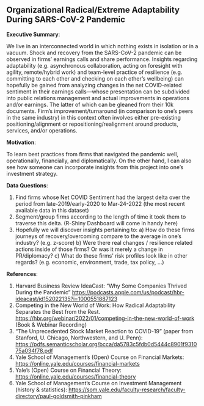 ## Organizational Radical/Extreme Adaptability During SARS-CoV-2 Pandemic

**Executive Summary**:

We live in an interconnected world in which nothing exists in isolation or in a vacuum. Shock and recovery from the SARS-CoV-2 pandemic can be observed in firms’ earnings calls and share performance. Insights regarding adaptability (e.g. asynchronous collaboration, acting on foresight with agility, remote/hybrid work) and team-level practice of resilience (e.g. committing to each other and checking on each other’s wellbeing) can hopefully be gained from analyzing changes in the net COVID-related sentiment in their earnings calls—whose presentation can be subdivided into public relations management and actual improvements in operations and/or earnings. The latter of which can be gleaned from their 10k documents. Firm’s improvement/turnaround (in comparison to one’s peers in the same industry) in this context often involves either pre-existing positioning/alignment or repositioning/realignment around products, services, and/or operations. 

**Motivation**:

To learn best practices from firms that navigated the pandemic well, operationally, financially, and diplomatically. On the other hand, I can also see how someone can incorporate insights from this project into one’s investment strategy. 

**Data Questions**:
1)	Find firms whose Net COVID Sentiment had the largest delta over the period from late-2019/early-2020 to Mar-24-2022 (the most recent available data in this dataset)
2)	Segment/group firms according to the length of time it took them to traverse this delta. (R-Shiny Dashboard will come in handy here)
3)	Hopefully we will discover insights pertaining to: 
  a)	How do these firms journeys of recovery/overcoming compare to the average in one’s industry? (e.g. z-score)
  b)	Were there real changes / resilience related actions inside of those firms? Or was it merely a change in PR/diplomacy?
  c)	What do these firms' risk profiles look like in other regards? (e.g. economic, environment, trade, tax policy, ...)

**References**:
1) Harvard Business Review IdeaCast: “Why Some Companies Thrived During the Pandemic” https://podcasts.apple.com/us/podcast/hbr-ideacast/id152022135?i=1000551887123 
2) Competing in the New World of Work: How Radical Adaptability Separates the Best from the Rest. https://hbr.org/webinar/2022/01/competing-in-the-new-world-of-work (Book & Webinar Recording)
3) “The Unprecedented Stock Market Reaction to COVID-19” (paper from Stanford, U. Chicago, Northwestern, and U. Penn): https://pdfs.semanticscholar.org/bcca/da5783c5fdb0d5444c8901f931075a034f78.pdf 
4) Yale School of Management’s (Open) Course on Financial Markets: https://online.yale.edu/courses/financial-markets 
5) Yale’s (Open) Course on Financial Theory: https://online.yale.edu/courses/financial-theory 
6) Yale School of Management’s Course on Investment Management (history & statistics): https://som.yale.edu/faculty-research/faculty-directory/paul-goldsmith-pinkham 

